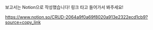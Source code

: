 보고서는 Notion으로 작성했습니다! 링크 타고 들어가서 봐주세요!

https://www.notion.so/CRUD-2064a9f0a69f8020a913e2322ecd1cb9?source=copy_link
